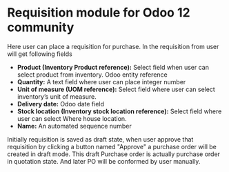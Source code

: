# Requisition module for Odoo 12 community

Here user can place a requisition for purchase. In the requisition from user will
get following fields
* **Product (Inventory Product reference):** Select field when user can select product from
inventory. Odoo entity reference
* **Quantity:** A text field where user can place integer number
* **Unit of measure (UOM reference):** Select field where user can select inventory’s unit of
measure.
* **Delivery date:** Odoo date field
* **Stock location (Inventory stock location reference):** Select field where user can
select Where house location.
* **Name:** An automated sequence number

Initially requisition is saved as draft state, when user approve that requisition by clicking a button named "Approve" a purchase order will be created in draft mode. This draft Purchase order is actually purchase order in quotation state. And later PO will be conformed by user manually.


